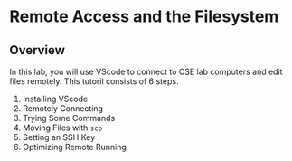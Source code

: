 # Remote Access and the Filesystem 
## Overview
In this lab, you will use VScode to connect to CSE lab computers and edit files remotely. This tutoril consists of 6 steps.
1. Installing VScode
2. Remotely Connecting
3. Trying Some Commands
4. Moving Files with `scp`
5. Setting an SSH Key
6. Optimizing Remote Running
